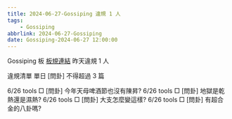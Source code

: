 ```yaml
---
title: 2024-06-27-Gossiping 違規 1 人
tags:
    - Gossiping
abbrlink: 2024-06-27-Gossiping
date: Gossiping-2024-06-27 12:00:00
---
```

Gossiping 板 [板規連結](https://www.ptt.cc/bbs/Gossiping/M.1637425085.A.07D.html)
昨天違規 1 人
<!-- more -->

違規清單
單日 [問卦] 不得超過 3 篇

6/26 tools □ [問卦] 今年天母啤酒節也沒有陳昇?
6/26 tools □ [問卦] 地獄是乾熱還是濕熱?
6/26 tools □ [問卦] 大支怎麼變這樣?
6/26 tools □ [問卦] 有超合金的八卦嗎?